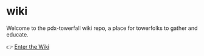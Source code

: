 # wiki

Welcome to the pdx-towerfall wiki repo, a place for towerfolks to gather and educate.

:point_right: [Enter the Wiki](https://github.com/pdx-towerfall/wiki/wiki)
